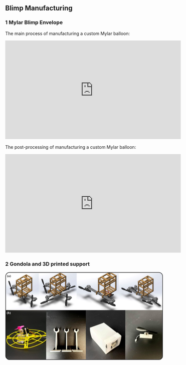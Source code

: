 

## Blimp Manufacturing

### 1 Mylar Blimp Envelope

The main process of manufacturing a custom Mylar balloon:

 <iframe width="560" height="315" src="https://www.youtube.com/embed/WZoJWWJGYJE" title="YouTube video player" frameborder="0" allow="accelerometer; autoplay; clipboard-write; encrypted-media; gyroscope; picture-in-picture" allowfullscreen></iframe>

The post-processing of manufacturing a custom Mylar balloon:

<iframe width="560" height="315" src="https://www.youtube.com/embed/VEQl0g63-z0" title="YouTube video player" frameborder="0" allow="accelerometer; autoplay; clipboard-write; encrypted-media; gyroscope; picture-in-picture" allowfullscreen></iframe>

### 2 Gondola and 3D printed support

![](https://raw.githubusercontent.com/zhz03/OpenBlimp/develop/Hardware/Images/fig_3.jpeg)
